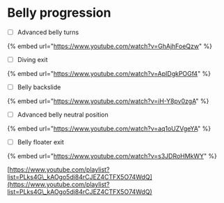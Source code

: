 # Belly progression

* [ ] Advanced belly turns

{% embed url="https://www.youtube.com/watch?v=GhAjhFoeQzw" %}

* [ ] Diving exit

{% embed url="https://www.youtube.com/watch?v=ApIDgkPOGf4" %}

* [ ] Belly backslide

{% embed url="https://www.youtube.com/watch?v=iH-Y8pv0zgA" %}

* [ ] Advanced belly neutral position

{% embed url="https://www.youtube.com/watch?v=aq1oUZVgeYA" %}

* [ ] Belly floater exit

{% embed url="https://www.youtube.com/watch?v=s3JDRoHMkWY" %}

[https://www.youtube.com/playlist?list=PLks4G\_kAOgo5di84rCJEZ4CTFX5O74WdQ](https://www.youtube.com/playlist?list=PLks4G\_kAOgo5di84rCJEZ4CTFX5O74WdQ)

